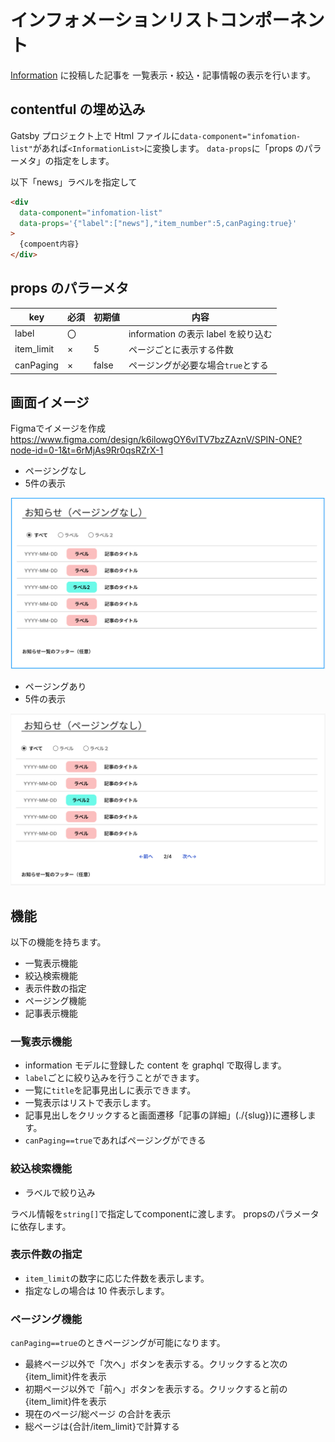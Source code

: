 # インフォメーションリストコンポーネント

[Information](../../Contentful/ContentModel/model.md) に投稿した記事を
一覧表示・絞込・記事情報の表示を行います。

## contentful の埋め込み

Gatsby プロジェクト上で Html ファイルに`data-component="infomation-list"`があれば`<InformationList>`に変換します。
`data-props`に「props のパラーメタ」の指定をします。

以下「news」ラベルを指定して

```html
<div
  data-component="infomation-list"
  data-props='{"label":["news"],"item_number":5,canPaging:true}'
>
  {compoent内容}
</div>
```

## props のパラーメタ

| key | 必須 |初期値 | 内容 |
| --- | --|------ | ---- |
|label|〇||information の表示 label を絞り込む|
|item_limit|×|5|ページごとに表示する件数|
|canPaging|×|false|ページングが必要な場合`true`とする|

## 画面イメージ

Figmaでイメージを作成
<https://www.figma.com/design/k6ilowgOY6vlTV7bzZAznV/SPIN-ONE?node-id=0-1&t=6rMjAs9Rr0qsRZrX-1>

- ページングなし
- 5件の表示

![alt text](image.png)

- ページングあり
- 5件の表示

![alt text](image-1.png)

## 機能

以下の機能を持ちます。

- 一覧表示機能
- 絞込検索機能
- 表示件数の指定
- ページング機能
- 記事表示機能

### 一覧表示機能

- information モデルに登録した content を graphql で取得します。
- `label`ごとに絞り込みを行うことができます。
- 一覧に`title`を記事見出しに表示できます。
- 一覧表示はリストで表示します。
- 記事見出しをクリックすると画面遷移「記事の詳細」(./{slug})に遷移します。
- `canPaging==true`であればページングができる

### 絞込検索機能

- ラベルで絞り込み

ラベル情報を`string[]`で指定してcomponentに渡します。
propsのパラメータに依存します。

### 表示件数の指定

- `item_limit`の数字に応じた件数を表示します。
- 指定なしの場合は 10 件表示します。

### ページング機能

`canPaging==true`のときページングが可能になります。

- 最終ページ以外で「次へ」ボタンを表示する。クリックすると次の{item_limit}件を表示
- 初期ページ以外で「前へ」ボタンを表示する。クリックすると前の{item_limit}件を表示
- 現在のページ/総ページ の合計を表示
- 総ページは{合計/item_limit}で計算する

